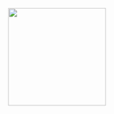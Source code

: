<div id="header" align="center">
    <img src="https://firebasestorage.googleapis.com/v0/b/lasc-website-9aeeb.appspot.com/o/2023%20LASC%20Patch.png?alt=media&token=9e6a2543-c04a-4dd9-a458-73da0c1a8fd5" width="200"/>
    <h1 align="center"Hi, I'm Huitzil /h1>
    <h2 align="center"The first CanSat developed by Hypernova Aerospace Team that will be competing at LASC 2023 /h2>
</div>



